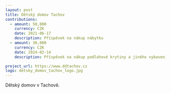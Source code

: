 ```yaml
---
layout: post
title: Dětský domov Tachov
contributions:
  - amount: 50,000
    currency: CZK
    date: 2021-06-17
    description: Příspěvek na nákup nábytku
  - amount: 30,000
    currency: CZK
    date: 2024-02-14
    description: Příspěvek na nákup podlahové krytiny a jiného vybavení

project_url: https://www.ddtachov.cz
logo: detsky_domov_tachov_logo.jpg
---
```


Dětský domov v Tachově.
